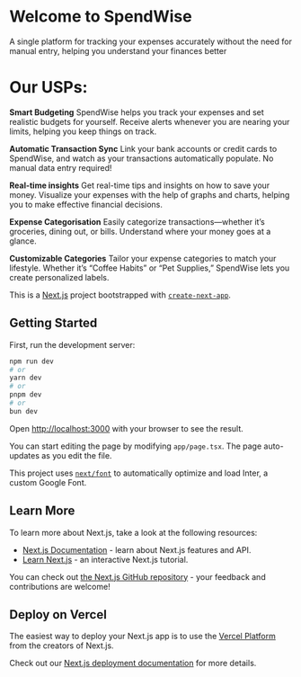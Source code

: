 Welcome to SpendWise
====================

A single platform for tracking your expenses accurately without the need for manual entry, helping you understand your finances better


# Our USPs:

**Smart Budgeting**
SpendWise helps you track your expenses and set realistic budgets for yourself. Receive alerts whenever you are nearing your limits, helping you keep things on track.

**Automatic Transaction Sync**
Link your bank accounts or credit cards to SpendWise, and watch as your transactions automatically populate. No manual data entry required!

**Real-time insights**
Get real-time tips and insights on how to save your money. Visualize your expenses with the help of graphs and charts, helping you to make effective financial decisions.

**Expense Categorisation**
Easily categorize transactions—whether it’s groceries, dining out, or bills. Understand where your money goes at a glance.

**Customizable Categories**
Tailor your expense categories to match your lifestyle. Whether it’s “Coffee Habits” or “Pet Supplies,” SpendWise lets you create personalized labels.



This is a [Next.js](https://nextjs.org/) project bootstrapped with [`create-next-app`](https://github.com/vercel/next.js/tree/canary/packages/create-next-app).

## Getting Started

First, run the development server:

```bash
npm run dev
# or
yarn dev
# or
pnpm dev
# or
bun dev
```

Open [http://localhost:3000](http://localhost:3000) with your browser to see the result.

You can start editing the page by modifying `app/page.tsx`. The page auto-updates as you edit the file.

This project uses [`next/font`](https://nextjs.org/docs/basic-features/font-optimization) to automatically optimize and load Inter, a custom Google Font.

## Learn More

To learn more about Next.js, take a look at the following resources:

- [Next.js Documentation](https://nextjs.org/docs) - learn about Next.js features and API.
- [Learn Next.js](https://nextjs.org/learn) - an interactive Next.js tutorial.

You can check out [the Next.js GitHub repository](https://github.com/vercel/next.js/) - your feedback and contributions are welcome!

## Deploy on Vercel

The easiest way to deploy your Next.js app is to use the [Vercel Platform](https://vercel.com/new?utm_medium=default-template&filter=next.js&utm_source=create-next-app&utm_campaign=create-next-app-readme) from the creators of Next.js.

Check out our [Next.js deployment documentation](https://nextjs.org/docs/deployment) for more details.
